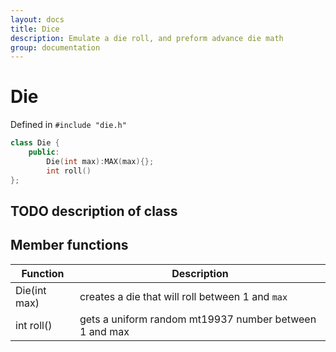 ```yaml
---
layout: docs
title: Dice
description: Emulate a die roll, and preform advance die math
group: documentation
---
```


# Die
Defined in `#include "die.h"`
````C++
class Die {
    public:
        Die(int max):MAX(max){};
        int roll()
};
````

## TODO description of class

## Member functions

Function      | Description |
 ------------ | ----------- |
Die(int max)  | creates a die that will roll between 1 and `max`|
int roll()    | gets a uniform random mt19937 number between 1 and max|
